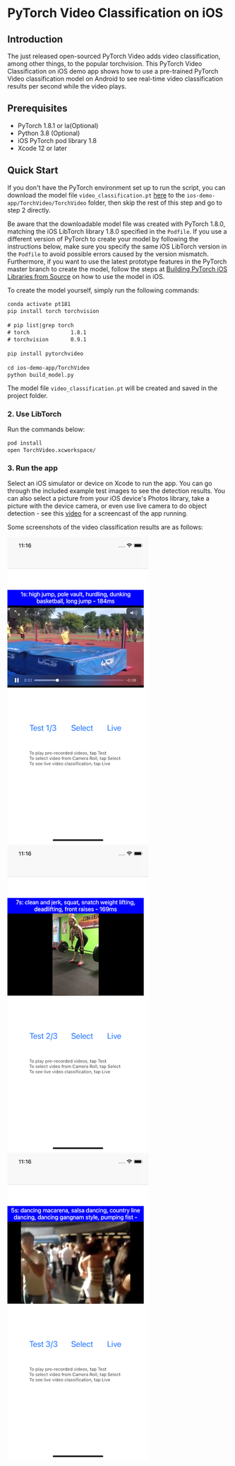 # PyTorch Video Classification on iOS

## Introduction

The just released open-sourced PyTorch Video adds video classification, among other things, to the popular torchvision. This PyTorch Video Classification on iOS demo app shows how to use a pre-trained PyTorch Video classification model on Android to see real-time video classification results per second while the video plays.

## Prerequisites

* PyTorch 1.8.1 or la(Optional)
* Python 3.8 (Optional)
* iOS PyTorch pod library 1.8
* Xcode 12 or later


## Quick Start

If you don't have the PyTorch environment set up to run the script, you can download the model file `video_classification.pt` [here](https://drive.google.com/file/d/1qweDu7QZv7xJA7Sx_UIxjvcS7y1rQ2kE/view) to the `ios-demo-app/TorchVideo/TorchVideo` folder, then skip the rest of this step and go to step 2 directly.

Be aware that the downloadable model file was created with PyTorch 1.8.0, matching the iOS LibTorch library 1.8.0 specified in the `Podfile`. If you use a different version of PyTorch to create your model by following the instructions below, make sure you specify the same iOS LibTorch version in the `Podfile` to avoid possible errors caused by the version mismatch. Furthermore, if you want to use the latest prototype features in the PyTorch master branch to create the model, follow the steps at [Building PyTorch iOS Libraries from Source](https://pytorch.org/mobile/ios/#build-pytorch-ios-libraries-from-source) on how to use the model in iOS.



To create the model yourself, simply run the following commands:
```
conda activate pt181
pip install torch torchvision

# pip list|grep torch
# torch             1.8.1
# torchvision       0.9.1

pip install pytorchvideo

cd ios-demo-app/TorchVideo
python build_model.py

```
The model file `video_classification.pt` will be created and saved in the project folder.

### 2. Use LibTorch

Run the commands below:

```
pod install
open TorchVideo.xcworkspace/
```

### 3. Run the app

Select an iOS simulator or device on Xcode to run the app. You can go through the included example test images to see the detection results. You can also select a picture from your iOS device's Photos library, take a picture with the device camera, or even use live camera to do object detection - see this [video](https://drive.google.com/file/d/1ijb4UIuF2VQiab4xfAsBwrQXCInvb9wd/view) for a screencast of the app running.

Some screenshots of the video classification results are as follows:

![](screenshot1.png)
![](screenshot2.png)
![](screenshot3.png)
